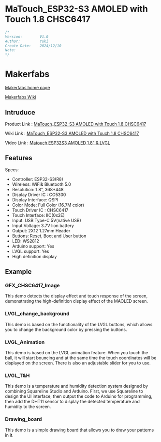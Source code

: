 # MaTouch_ESP32-S3 AMOLED with Touch 1.8 CHSC6417
```c++
/*
Version:	    V1.0
Author:		    Yuki
Create Date:	2024/12/10
Note:
*/
```

# Makerfabs

[Makerfabs home page](https://www.makerfabs.com/)

[Makerfabs Wiki](https://wiki.makerfabs.com/)

## Intruduce

Product Link : [MaTouch_ESP32-S3 AMOLED with Touch 1.8 CHSC6417](https://www.makerfabs.com/matouch-esp32-s3-amoled-with-touch-1-78-chsc6417.html)

Wiki Link : [MaTouch_ESP32-S3 AMOLED with Touch 1.8 CHSC6417](https://wiki.makerfabs.com/MaTouch%20ESP32-S3%20AMOLED%20with%20Touch%201.8%27%27%20CHSC6417.html)

Video Link : [Matouch ESP32S3 AMOLED 1.8" & LVGL](https://www.youtube.com/watch?v=-4QudXA8VgA)

## Features

Specs:
- Controller: ESP32-S3(R8)
- Wireless: WiFi& Bluetooth 5.0 
- Resolution: 1.8”, 368*448 
- Display Driver IC : CO5300
- Display Interface: QSPI
- Color Mode: Full Color (16.7M color)
- Touch Driver IC : CHSC6417
- Touch Interface: IIC(0x2E)
- Input: USB Type-C 5V(native USB)
- Input Voltage: 3.7V lion battery
- Output: 2X12 1.27mm Header
- Buttons: Reset, Boot and User button
- LED: WS2812
- Arduino support: Yes
- LVGL support: Yes
- High definition display


## Example

### GFX_CHSC6417_Image

This demo detects the display effect and touch response of the screen, demonstrating the high-definition display effect of the MAOLED screen.

### LVGL_change_background

This demo is based on the functionality of the LVGL buttons, which allows you to change the background color by pressing the buttons.

### LVGL_Animation

This demo is based on the LVGL animation feature. When you touch the ball, it will start bouncing and at the same time the touch coordinates will be displayed on the screen. There is also an adjustable slider for you to use.

### LVGL_T&H

This demo is a temperature and humidity detection system designed by combining Squareline Studio and Arduino. First, we use Squareline to design the UI interface, then output the code to Arduino for programming, then add the DHT11 sensor to display the detected temperature and humidity to the screen.

### Drawing_board 

This demo is a simple drawing board that allows you to draw your patterns in it.

